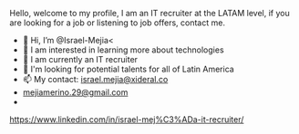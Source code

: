 Hello, welcome to my profile, I am an IT recruiter at the LATAM level, if you are looking for a job or listening to job offers, contact me.


- 👋 Hi, I’m @Israel-Mejia<
- 👀 I am interested in learning more about technologies
- 🌱 I am currently an IT recruiter
- 💞️ I'm looking for potential talents for all of Latin America
- 📫 My contact: israel.mejia@xideral.co
- mejiamerino.29@gmail.com
- 
https://www.linkedin.com/in/israel-mej%C3%ADa-it-recruiter/

<!---
Israel-Mejia/Israel-Mejia is a ✨ special ✨ repository because its `README.md` (this file) appears on your GitHub profile.
You can click the Preview link to take a look at your changes.
--->
